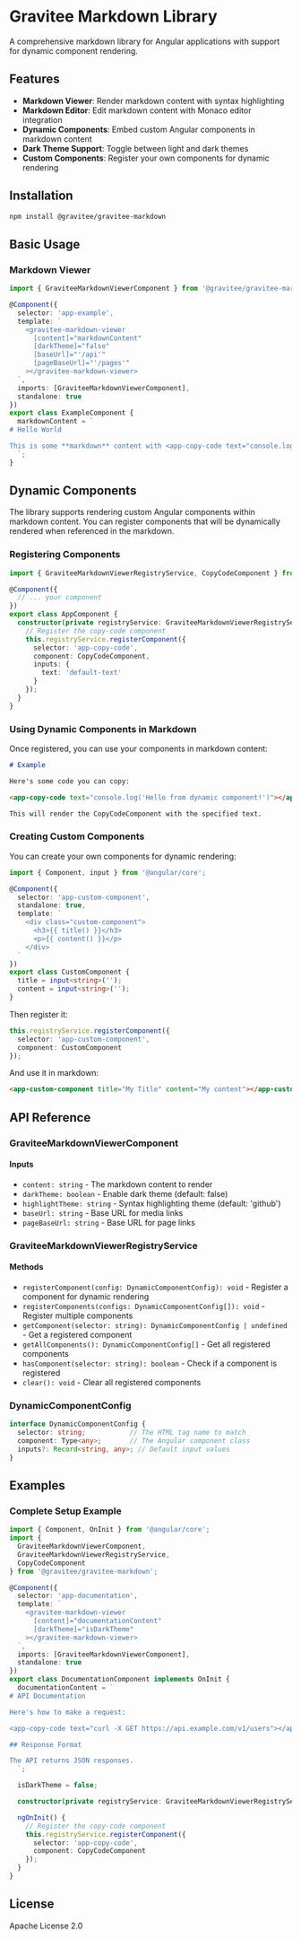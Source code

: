 # Gravitee Markdown Library

A comprehensive markdown library for Angular applications with support for dynamic component rendering.

## Features

- **Markdown Viewer**: Render markdown content with syntax highlighting
- **Markdown Editor**: Edit markdown content with Monaco editor integration
- **Dynamic Components**: Embed custom Angular components in markdown content
- **Dark Theme Support**: Toggle between light and dark themes
- **Custom Components**: Register your own components for dynamic rendering

## Installation

```bash
npm install @gravitee/gravitee-markdown
```

## Basic Usage

### Markdown Viewer

```typescript
import { GraviteeMarkdownViewerComponent } from '@gravitee/gravitee-markdown';

@Component({
  selector: 'app-example',
  template: `
    <gravitee-markdown-viewer
      [content]="markdownContent"
      [darkTheme]="false"
      [baseUrl]="'/api'"
      [pageBaseUrl]="'/pages'"
    ></gravitee-markdown-viewer>
  `,
  imports: [GraviteeMarkdownViewerComponent],
  standalone: true
})
export class ExampleComponent {
  markdownContent = `
# Hello World

This is some **markdown** content with <app-copy-code text="console.log('Hello World')"></app-copy-code>.
  `;
}
```

## Dynamic Components

The library supports rendering custom Angular components within markdown content. You can register components that will be dynamically rendered when referenced in the markdown.

### Registering Components

```typescript
import { GraviteeMarkdownViewerRegistryService, CopyCodeComponent } from '@gravitee/gravitee-markdown';

@Component({
  // ... your component
})
export class AppComponent {
  constructor(private registryService: GraviteeMarkdownViewerRegistryService) {
    // Register the copy-code component
    this.registryService.registerComponent({
      selector: 'app-copy-code',
      component: CopyCodeComponent,
      inputs: {
        text: 'default-text'
      }
    });
  }
}
```

### Using Dynamic Components in Markdown

Once registered, you can use your components in markdown content:

```markdown
# Example

Here's some code you can copy:

<app-copy-code text="console.log('Hello from dynamic component!')"></app-copy-code>

This will render the CopyCodeComponent with the specified text.
```

### Creating Custom Components

You can create your own components for dynamic rendering:

```typescript
import { Component, input } from '@angular/core';

@Component({
  selector: 'app-custom-component',
  standalone: true,
  template: `
    <div class="custom-component">
      <h3>{{ title() }}</h3>
      <p>{{ content() }}</p>
    </div>
  `
})
export class CustomComponent {
  title = input<string>('');
  content = input<string>('');
}
```

Then register it:

```typescript
this.registryService.registerComponent({
  selector: 'app-custom-component',
  component: CustomComponent
});
```

And use it in markdown:

```markdown
<app-custom-component title="My Title" content="My content"></app-custom-component>
```

## API Reference

### GraviteeMarkdownViewerComponent

#### Inputs

- `content: string` - The markdown content to render
- `darkTheme: boolean` - Enable dark theme (default: false)
- `highlightTheme: string` - Syntax highlighting theme (default: 'github')
- `baseUrl: string` - Base URL for media links
- `pageBaseUrl: string` - Base URL for page links

### GraviteeMarkdownViewerRegistryService

#### Methods

- `registerComponent(config: DynamicComponentConfig): void` - Register a component for dynamic rendering
- `registerComponents(configs: DynamicComponentConfig[]): void` - Register multiple components
- `getComponent(selector: string): DynamicComponentConfig | undefined` - Get a registered component
- `getAllComponents(): DynamicComponentConfig[]` - Get all registered components
- `hasComponent(selector: string): boolean` - Check if a component is registered
- `clear(): void` - Clear all registered components

### DynamicComponentConfig

```typescript
interface DynamicComponentConfig {
  selector: string;           // The HTML tag name to match
  component: Type<any>;       // The Angular component class
  inputs?: Record<string, any>; // Default input values
}
```

## Examples

### Complete Setup Example

```typescript
import { Component, OnInit } from '@angular/core';
import { 
  GraviteeMarkdownViewerComponent,
  GraviteeMarkdownViewerRegistryService,
  CopyCodeComponent
} from '@gravitee/gravitee-markdown';

@Component({
  selector: 'app-documentation',
  template: `
    <gravitee-markdown-viewer
      [content]="documentationContent"
      [darkTheme]="isDarkTheme"
    ></gravitee-markdown-viewer>
  `,
  imports: [GraviteeMarkdownViewerComponent],
  standalone: true
})
export class DocumentationComponent implements OnInit {
  documentationContent = `
# API Documentation

Here's how to make a request:

<app-copy-code text="curl -X GET https://api.example.com/v1/users"></app-copy-code>

## Response Format

The API returns JSON responses.
  `;

  isDarkTheme = false;

  constructor(private registryService: GraviteeMarkdownViewerRegistryService) {}

  ngOnInit() {
    // Register the copy-code component
    this.registryService.registerComponent({
      selector: 'app-copy-code',
      component: CopyCodeComponent
    });
  }
}
```

## License

Apache License 2.0
